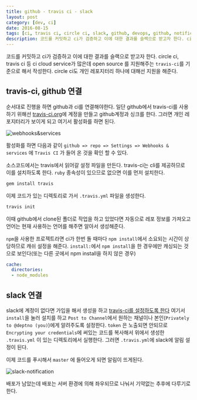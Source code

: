 ```yaml
---
title: github - travis ci - slack
layout: post
category: [dev, ci]
date: 2016-08-15
tags: [ci, travis ci, circle ci, slack, github, devops, github, notification]
description: 코드를 커밋하고 ci가 검증하고 이에 대한 결과를 슬랙으로 받고자 한다. circle ci, travis ci 등 ci cloud service가 많은데 open source 를 지원해주는 `travis-ci`를 기준으로 해서 작성한다. circle ci도 개인 레포지터리 하나에 대해선 지원을 해준다.
---
```



코드를 커밋하고 ci가 검증하고 이에 대한 결과를 슬랙으로 받고자 한다.
circle ci, travis ci 등 ci cloud service가 많은데 open source 를 지원해주는 `travis-ci`를 기준으로 해서 작성한다. circle ci도 개인 레포지터리 하나에 대해선 지원을 해준다.

## travis-ci, github 연결

순서대로 진행을 하면 github과 ci를 연결해야한다. 일단 github에서 travis-ci를 사용하기 위해선 [travis-ci.org](https://travis-ci.org/)에 계정을 만들고 github계정과 싱크를 한다. 그러면 개인 레포지터리가 보이게 되고 여기서 활성화를 하면 된다.

![webhooks&services](https://lh3.googleusercontent.com/bmMSu2O9kqUhIogjUduw6f9aaBVA9-JlWt3YLcQhZD8E2FEjw6bw1ez5uxx8O82ZCHpyiG8bjRYushydZVmCMH7SY4KgQKWOBzLe_wfhnPjSzDtGT1DhShhHV8i7ayPsJ_yr5t_Qoh0VA-eC4cK7aWZVe4BrVAXgm4go9IOC2uKns-02b2jeF5y7jB7MYMrA4vA6Tlzc8pRZbiB1EqZCD4_knU3Vm7K7_XSL_tUpNefrqTtCQyvgrMNc3pIfKl12BKgLZacLIVrUmux83RzfzX9JIIiOZHI_qmhTsp8qDVCr0_B3LqkkxLjmErrrEoDF3mCzH6y0A275-Khd1vtO2Hf23J1Nc74mSgkoK_WHxoEZgQXJOIgztkPNlgCWU8v5ci60l1QhjpywB0Al0I3oIT1wt7cpuWG6RPAB5FlEabOqjS_9w2JT1HsO5Ks6teVMR_BfyIZJgtGthuWDPeMxfMZMtM3WGGqD7ov9QdTyFHrIrzbYZQJCugaBaCteGy_q4CMp3p6Z7FepPWR2V3l7ECj83wiNpCwVAuro63jDxPHXQSLmQAsAprH6BYjpHkiJ67FuvejzchghetZhroiC7YCyirshftab=w1366-h558-no)

활성화를 하면 다음과 같이 `github => repo => Settings => Webhooks & services` 에 `Travis CI` 가 들어 온 것을 확인 할 수 있다.

소스코드에서는 travis에서 읽어갈 설정 파일을 만든다. travis-ci는 cli를 제공하므로 이를 설치하도록 한다. `ruby` 종속성이 있으므로 없으면 이를 먼저 설치한다.

```sh
gem install travis
```

이제 코드가 있는 디렉토리로 가서 `.travis.yml` 파일을 생성한다.


```sh
travis init
```

이때 github에서 clone된 폴더로 작업을 하고 있었다면 자동으로 레포 정보를 가져오고 언어는 현재 사용하는 언어를 해주면 알아서 생성해준다.

`npm`을 사용한 프로젝트라면 ci가 한번 돌 때마다 `npm install`에서 소요되는 시간이 상당하므로 캐쉬 설정을 해준다. `install:`에서 `npm install`을 한 경우에만 캐싱되는 것으로 보인다(또는 다른 곳에서 npm install을 하지 않은 경우)

```yaml
cache:
  directories:
  - node_modules
```

## slack 연결

slack에 계정이 없다면 가입을 해서 생성을 하고 [travis-ci를 설정하도록 한다](https://deptno.slack.com/apps/A0F81FP4N-travis-ci) 여기서 `install`을 눌러 설치를 하고 `Post to Channel`에서 원하는 채널이나 본인(`Privately to @deptno (you)`)에게 알려주도록 설정한다. `token` 은 노출되면 안되므로 `Encrypting your credentials`에 써있는 코드를 복사해서 위에서 생성한 `.travis.yml` 이 있는 디렉토리에서 실행한다. 그러면 `.travis.yml`에 slack에 알림 설정이 된다.

이제 코드를 푸시해서 `master` 에 들어오게 되면 알림이 뜨게된다.

![slack-notification](https://lh3.googleusercontent.com/gNwGS-5IXSmlS4orWWp8RJozLxZhAYkNYN5EyINcr_5lqYyNQWNkwfXmhkaAHHIXYZog3P_hFSeOdkl7hiGGl1Wy0SP5YCxtSMFhwl_y7U4XgNb7bl1iP7DeBcsbBRlCKk3sd1tjBYvewduDjd4janAVnh51ZFNLgFe8d2j5t7022gjRbgDcMg4YIngKnXuCOSXQE_kPYmKACR78tZfPtLhAeXRADMDf7fqb0f35sGMTR5U6TNzTNTM4Fs4Z9IjvHQVEJJ1j_0IeWSimzPk7KICGLN7jyBPAYtJu9DxZeSUA-c28zF7fCh0n28tKDOG0m-RHShRjg22oVqQY1wvl-ncBnxcdGGldFOoqgTBnAxR5WAOl5RFWkCxDGgUNz-CCJRgmq3vzbljhfzxSiIzQ5B0lGFQrumB7UFFcriq893Xse_vVpFpo_l3_LVLi8GmyeXmgZ3CGAuIfM3KLiusHj029W5wAAwQOWeRJwqTBHvrd5vo6nc6zJTVGORXJVGtcZym1Wc5A_EAg8uO34QMfO6sO8MLAqtN_A2CqpDvLIBxKba1v8LJ1poW140-xo7Qv4GHj41m4dJh5pi73iHX16lmKXddBNzgF=w1050-h456-no)

배포가 남았는데 배포는 서버 환경에 의해 좌우되므로 나눠서 기약없는 추후에 다루기로 한다.
